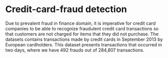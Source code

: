 # Credit-card-fraud detection 

Due to prevalent fraud in finance domain, it is imperative for credit card companies to be able to recognize fraudulent credit card transactions so that customers are not charged for items that they did not purchase. The datasets contains transactions made by credit cards in September 2013 by European cardholders. This dataset presents transactions that occurred in two days, where we have 492 frauds out of 284,807 transactions.

